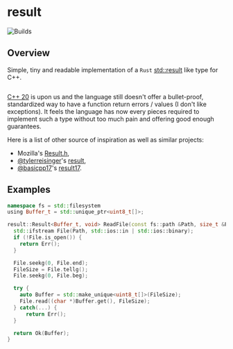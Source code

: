 # result
![Builds](https://github.com/0vercl0k/result/workflows/Builds/badge.svg)

## Overview

Simple, tiny and readable implementation of a `Rust` [std::result](https://doc.rust-lang.org/std/result/) like type for C++.

```c++
```

[C++ 20](https://en.wikipedia.org/wiki/C%2B%2B20) is upon us and the language still doesn't offer a bullet-proof, standardized way to have a function return errors / values (I don't like exceptions). It feels the language has now every pieces required to implement such a type without too much pain and offering good enough guarantees.

Here is a list of other source of inspiration as well as similar projects:

- Mozilla's [Result.h](https://searchfox.org/mozilla-central/source/mfbt/Result.h),
- [@tylerreisinger](https://github.com/tylerreisinger)'s [result](https://github.com/tylerreisinger/result),
- [@basicpp17](https://github.com/basicpp17)'s [result17](https://github.com/basicpp17/result17).

## Examples

```c++
namespace fs = std::filesystem
using Buffer_t = std::unique_ptr<uint8_t[]>;

result::Result<Buffer_t, void> ReadFile(const fs::path &Path, size_t &FileSize) {
  std::ifstream File(Path, std::ios::in | std::ios::binary);
  if (!File.is_open()) {
    return Err();
  }

  File.seekg(0, File.end);
  FileSize = File.tellg();
  File.seekg(0, File.beg);

  try {
    auto Buffer = std::make_unique<uint8_t[]>(FileSize);
    File.read((char *)Buffer.get(), FileSize);
  } catch(...) {
      return Err();
  }

  return Ok(Buffer);
}
```
